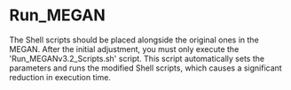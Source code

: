 # Run_MEGAN
The Shell scripts should be placed alongside the original ones in the MEGAN. After the initial adjustment, you must only execute the 'Run_MEGANv3.2_Scripts.sh' script. This script automatically sets the parameters and runs the modified Shell scripts, which causes a significant reduction in execution time.
